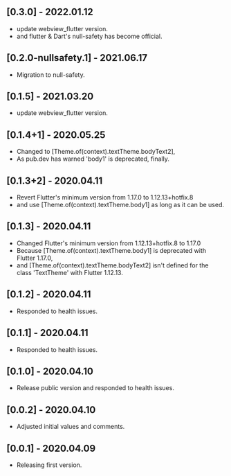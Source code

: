 ## [0.3.0] - 2022.01.12
* update webview_flutter version.
* and flutter & Dart's null-safety has become official.

## [0.2.0-nullsafety.1] - 2021.06.17
* Migration to null-safety.

## [0.1.5] - 2021.03.20
* update webview_flutter version.

## [0.1.4+1] - 2020.05.25
* Changed to [Theme.of(context).textTheme.bodyText2],
* As pub.dev has warned 'body1' is deprecated, finally.

## [0.1.3+2] - 2020.04.11
* Revert Flutter's minimum version from 1.17.0 to 1.12.13+hotfix.8
* and use [Theme.of(context).textTheme.body1] as long as it can be used.

## [0.1.3] - 2020.04.11
* Changed Flutter's minimum version from 1.12.13+hotfix.8 to 1.17.0
* Because [Theme.of(context).textTheme.body1] is deprecated with Flutter 1.17.0,
* and [Theme.of(context).textTheme.bodyText2] isn't defined for the class 'TextTheme' with Flutter 1.12.13.

## [0.1.2] - 2020.04.11
* Responded to health issues.

## [0.1.1] - 2020.04.11
* Responded to health issues.

## [0.1.0] - 2020.04.10
* Release public version and responded to health issues.

## [0.0.2] - 2020.04.10
* Adjusted initial values and comments.

## [0.0.1] - 2020.04.09
* Releasing first version.
